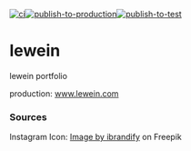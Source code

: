 [![ci](https://github.com/icydigital/lewein/workflows/ci/badge.svg)](https://github.com/icydigital/lewein/actions/workflows/ci.yml)[![publish-to-production](https://github.com/icydigital/lewein/workflows/publish-to-production/badge.svg)](https://github.com/icydigital/lewein/actions/workflows/publish-to-production.yml)[![publish-to-test](https://github.com/icydigital/lewein/workflows/publish-to-test/badge.svg)](https://github.com/icydigital/lewein/actions/workflows/publish-to-test.yml)

# lewein

lewein portfolio   

production: www.lewein.com

### Sources

Instagram Icon:
<a href="https://de.freepik.com/vektoren-kostenlos/instagram-neues-symbol_954290.htm#query=instagram%20logo&position=0&from_view=keyword&track=ais">Image by ibrandify</a> on Freepik
